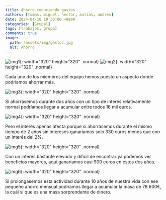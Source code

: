 ```yaml
---
title: Ahorro reduciendo gastos
authors: [tomas, miguel, hector, matias, andres]
date: 2024-04-10 10:30:00 +0800
categories: [Grupal]
tags: [trabajos, grupo]
comments: true
image:
  path: /assets/img/gastos.jpg
  alt: Ahorro
---
```


![img1](/assets/img/ahorro-gastos/img1.png){: width="320" height="320" .normal}
![img2](/assets/img/ahorro-gastos/img2.png){: width="320" height="320" .normal}

Cada uno de los miembros del equipo hemos puesto un aspecto donde podríamos ahorrar más.

![img3](/assets/img/ahorro-gastos/img3.png){: width="320" height="320" .normal}

Si ahorrásemos durante dos años con un tipo de interés relativamente normal podríamos llegar a acumular entre todos 16 mil euros.

![img4](/assets/img/ahorro-gastos/img4.png){: width="320" height="320" .normal}

Pero el interés apenas afecta porque si ahorrásemos durante el mismo tiempo de 2 años sin intereses ganariamos solo 330 euros menos que con un interés del 2%.

![img5](/assets/img/ahorro-gastos/img5.png){: width="320" height="320" .normal}

Con un interés bastante elevado y difícil de encontrar ya podemos ver beneficios mayores, aquí ganariamos casi 900 euros en estos dos años.

![img6](/assets/img/ahorro-gastos/img6.png){: width="320" height="320" .normal}

Si prolongasemos esta actividad durante 10 años de nuestra vida con ese pequeño ahorro mensual podríamos llegar a acumular la masa de 78 600€, la cuál sí que es una masa sorprendente de dinero.
